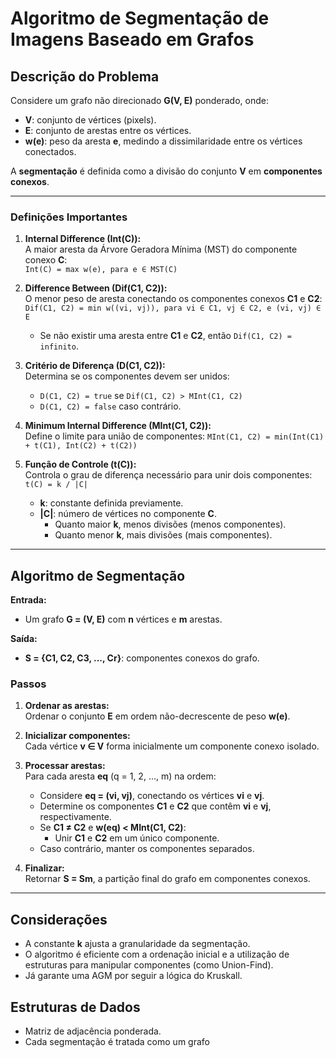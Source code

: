 
# Algoritmo de Segmentação de Imagens Baseado em Grafos

## Descrição do Problema

Considere um grafo não direcionado **G(V, E)** ponderado, onde:
- **V**: conjunto de vértices (pixels).
- **E**: conjunto de arestas entre os vértices.
- **w(e)**: peso da aresta **e**, medindo a dissimilaridade entre os vértices conectados.

A **segmentação** é definida como a divisão do conjunto **V** em **componentes conexos**.

---

### Definições Importantes

1. **Internal Difference (Int(C)):**  
   A maior aresta da Árvore Geradora Mínima (MST) do componente conexo **C**:  
   `Int(C) = max w(e), para e ∈ MST(C)`

2. **Difference Between (Dif(C1, C2)):**  
   O menor peso de aresta conectando os componentes conexos **C1** e **C2**:  
   `Dif(C1, C2) = min w((vi, vj)), para vi ∈ C1, vj ∈ C2, e (vi, vj) ∈ E`  
   - Se não existir uma aresta entre **C1** e **C2**, então `Dif(C1, C2) = infinito`.

3. **Critério de Diferença (D(C1, C2)):**  
   Determina se os componentes devem ser unidos:
   - `D(C1, C2) = true` se `Dif(C1, C2) > MInt(C1, C2)`
   - `D(C1, C2) = false` caso contrário.

4. **Minimum Internal Difference (MInt(C1, C2)):**  
   Define o limite para união de componentes:
   `MInt(C1, C2) = min(Int(C1) + t(C1), Int(C2) + t(C2))`

5. **Função de Controle (t(C)):**  
   Controla o grau de diferença necessário para unir dois componentes:  
   `t(C) = k / |C|`  
   - **k**: constante definida previamente.
   - **|C|**: número de vértices no componente **C**.  
     - Quanto maior **k**, menos divisões (menos componentes).
     - Quanto menor **k**, mais divisões (mais componentes).

---

## Algoritmo de Segmentação

**Entrada:**  
- Um grafo **G = (V, E)** com **n** vértices e **m** arestas.

**Saída:**  
- **S = {C1, C2, C3, ..., Cr}**: componentes conexos do grafo.

### Passos

1. **Ordenar as arestas:**  
   Ordenar o conjunto **E** em ordem não-decrescente de peso **w(e)**.

2. **Inicializar componentes:**  
   Cada vértice **v ∈ V** forma inicialmente um componente conexo isolado.

3. **Processar arestas:**  
   Para cada aresta **eq** (q = 1, 2, ..., m) na ordem:
   - Considere **eq = (vi, vj)**, conectando os vértices **vi** e **vj**.
   - Determine os componentes **C1** e **C2** que contêm **vi** e **vj**, respectivamente.
   - Se **C1 ≠ C2** e **w(eq) < MInt(C1, C2)**:
     - Unir **C1** e **C2** em um único componente.
   - Caso contrário, manter os componentes separados.

4. **Finalizar:**  
   Retornar **S = Sm**, a partição final do grafo em componentes conexos.

---

## Considerações

- A constante **k** ajusta a granularidade da segmentação.
- O algoritmo é eficiente com a ordenação inicial e a utilização de estruturas para manipular componentes (como Union-Find).
- Já garante uma AGM por seguir a lógica do Kruskall.


## Estruturas de Dados

- Matriz de adjacência ponderada.
- Cada segmentação é tratada como um grafo 
